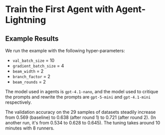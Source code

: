 # Train the First Agent with Agent-Lightning

## Example Results

We run the example with the following hyper-parameters:

* `val_batch_size` = 10
* `gradient_batch_size` = 4
* `beam_width` = 2
* `branch_factor` = 2
* `beam_rounds` = 2

The model used in agents is `gpt-4.1-nano`, and the model used to critique the prompts and rewrite the prompts are `gpt-5-mini` and `gpt-4.1-mini` respectively.

The validation accuracy on the 29 samples of datasets steadily increase from 0.569 (baseline) to 0.638 (after round 1) to 0.721 (after round 2). (In another run, it's from 0.534 to 0.628 to 0.645). The tuning takes around 10 minutes with 8 runners.
